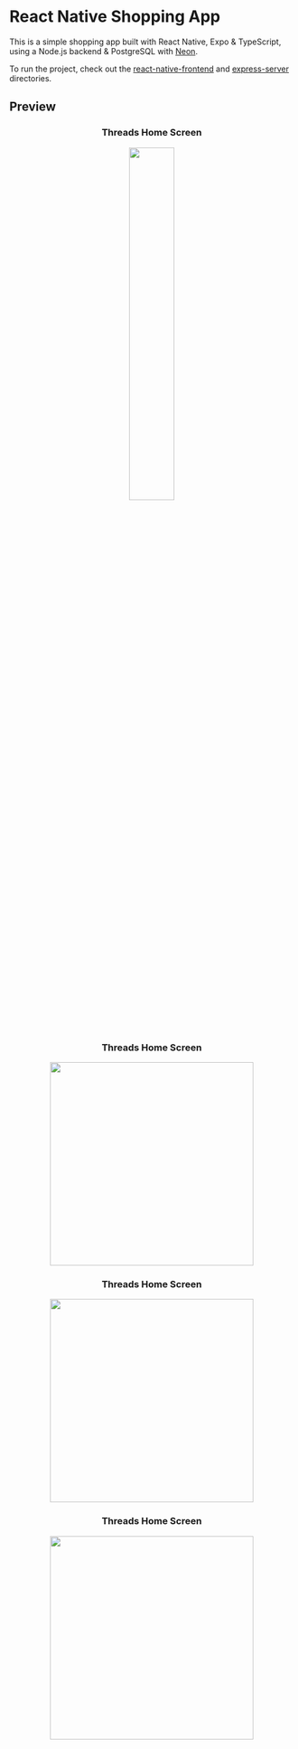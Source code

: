 # React Native Shopping App

This is a simple shopping app built with React Native, Expo & TypeScript, using a Node.js backend & PostgreSQL with [Neon](https://neon.tech/).

To run the project, check out the [react-native-frontend](./react-native-frontend) and [express-server](./express-server) directories.

## Preview

<div align='center'>

### Threads Home Screen

<img src="https://github.com/nayak-nirmalya/ThreadsClone/assets/52202635/9b29a90d-8adb-47fb-9f51-a1cff362a16f" width="40%">

### Threads Home Screen

<img src="https://github.com/nayak-nirmalya/ThreadsClone/assets/52202635/9b29a90d-8adb-47fb-9f51-a1cff362a16f" width="360">

### Threads Home Screen

<img src="https://github.com/nayak-nirmalya/ThreadsClone/assets/52202635/9b29a90d-8adb-47fb-9f51-a1cff362a16f" width="360">

### Threads Home Screen

<img src="https://github.com/nayak-nirmalya/ThreadsClone/assets/52202635/9b29a90d-8adb-47fb-9f51-a1cff362a16f" width="360">

</div>
